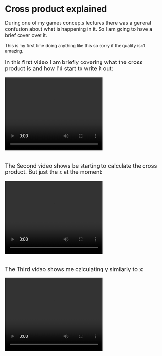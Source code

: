 # Cross product explained

<p style="font-size:16px">During one of my games concepts lectures there was a general confusion about what is happening in it. So I am going to have a brief cover over it. <br></p>

<p style="font-size:14px"> This is my first time doing anything like this so sorry if the quality isn't amazing.</p>

<p style="font-size:18px">In this first video I am briefly covering what the cross product is and how I'd start to write it out:</p>

<video width="320" height="240" controls>
<source src=""Media/video1.mp4 type="video/mp4">
Your browser does not support the video tag.
</video>

<p style="font-size:18px"><br> The Second video shows be starting to calculate the cross product. But just the x at the moment:</p>

<video width="320" height="240" controls>
<source src="Media/video2.mp4" type="video/mp4">
Your browser does not support the video tag.
</video>

<p style="font-size:18px"> <br>The Third video shows me calculating y similarly to x:</p>

<video width="320" height="240" controls>
<source src="Media/video3.mp4" type="video/mp4">
Your browser does not support the video tag.
</video>
